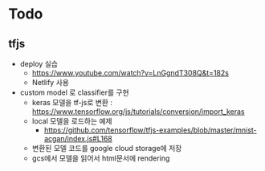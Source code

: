 # Todo

## tfjs

* deploy 실습
    * https://www.youtube.com/watch?v=LnGgndT308Q&t=182s
    * Netlify 사용
* custom model 로 classifier를 구현
    * keras 모델을 tf-js로 변환 : https://www.tensorflow.org/js/tutorials/conversion/import_keras
    * local 모델을 로드하는 예제
        * https://github.com/tensorflow/tfjs-examples/blob/master/mnist-acgan/index.js#L168
    * 변환된 모델 코드를 google cloud storage에 저장
    * gcs에서 모델을 읽어서 html문서에 rendering
